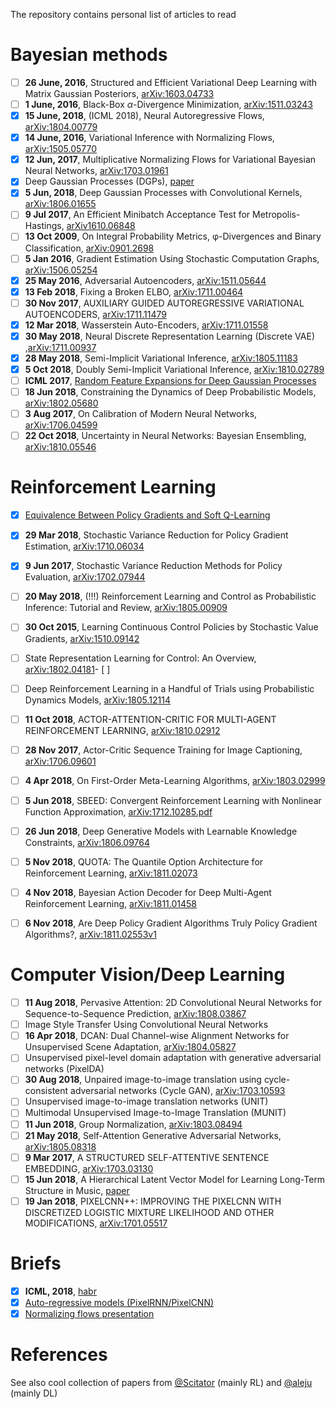 The repository contains personal list of articles to read

# Bayesian methods
- [ ] **26 June, 2016**, Structured and Efficient Variational Deep Learning with Matrix Gaussian Posteriors, [arXiv:1603.04733](https://arxiv.org/pdf/1603.04733.pdf)
- [ ] **1 June, 2016**, Black-Box $\alpha$-Divergence Minimization, [arXiv:1511.03243](https://arxiv.org/pdf/1511.03243.pdf)
- [x] **15 June, 2018**, (ICML 2018), Neural Autoregressive Flows, [arXiv:1804.00779](https://arxiv.org/pdf/1804.00779.pdf)
- [x] **14 June, 2016**, Variational Inference with Normalizing Flows, [arXiv:1505.05770](https://arxiv.org/pdf/1505.05770.pdf)
- [x] **12 Jun, 2017**, Multiplicative Normalizing Flows for Variational Bayesian Neural Networks, [arXiv:1703.01961](https://arxiv.org/pdf/1703.01961.pdf)
- [x] Deep Gaussian Processes (DGPs), [paper](http://proceedings.mlr.press/v31/damianou13a.pdf)
- [x] **5 Jun, 2018**, Deep Gaussian Processes with Convolutional
Kernels, [arXiv:1806.01655](https://arxiv.org/pdf/1806.01655.pdf)
- [ ] **9 Jul 2017**, An Efficient Minibatch Acceptance Test for Metropolis-Hastings, [arXiv1610.06848](https://arxiv.org/pdf/1610.06848.pdf)
- [ ] **13 Oct 2009**, On Integral Probability Metrics, φ-Divergences and Binary Classification, [arXiv:0901.2698](https://arxiv.org/pdf/0901.2698.pdf)
- [ ] **5 Jan 2016**, Gradient Estimation Using Stochastic Computation Graphs, [arXiv:1506.05254](https://arxiv.org/pdf/1506.05254.pdf)
- [x] **25 May 2016**, Adversarial Autoencoders, [arXiv:1511.05644](https://arxiv.org/pdf/1511.05644.pdf)
- [x] **13 Feb 2018**, Fixing a Broken ELBO, [arXiv:1711.00464](https://arxiv.org/pdf/1711.00464.pdf)
- [ ] **30 Nov 2017**, AUXILIARY GUIDED AUTOREGRESSIVE VARIATIONAL
AUTOENCODERS, [arXiv:1711.11479](https://arxiv.org/pdf/1711.11479.pdf)
- [x] **12 Mar 2018**, Wasserstein Auto-Encoders, [arXiv:1711.01558](https://arxiv.org/pdf/1711.01558.pdf)
- [x] **30 May 2018**, Neural Discrete Representation Learning (Discrete VAE) ,[arXiv:1711.00937](https://arxiv.org/pdf/1711.00937.pdf)
- [x] **28 May 2018**, Semi-Implicit Variational Inference, [arXiv:1805.11183](https://arxiv.org/pdf/1805.11183.pdf)
- [x] **5 Oct 2018**, Doubly Semi-Implicit Variational Inference, [arXiv:1810.02789](https://arxiv.org/pdf/1810.02789.pdf)
- [ ] **ICML 2017**, [Random Feature Expansions for Deep Gaussian Processes](http://ebonilla.github.io/papers/cutajar-et-al-icml-2017.pdf)
- [ ] **18 Jun 2018**, Constraining the Dynamics of Deep Probabilistic Models, [arXiv:1802.05680](https://arxiv.org/pdf/1802.05680.pdf)
- [ ] **3 Aug 2017**, On Calibration of Modern Neural Networks, [arXiv:1706.04599](https://arxiv.org/pdf/1706.04599.pdf)
- [ ] **22 Oct 2018**, Uncertainty in Neural Networks: Bayesian Ensembling, [arXiv:1810.05546](https://arxiv.org/pdf/1810.05546.pdf)

# Reinforcement Learning
- [x] [Equivalence Between Policy Gradients and Soft Q-Learning](https://arxiv.org/pdf/1704.06440.pdf)
- [x] **29 Mar 2018**, Stochastic Variance Reduction for Policy Gradient Estimation, [arXiv:1710.06034](https://arxiv.org/pdf/1710.06034.pdf)
- [x] **9 Jun 2017**, Stochastic Variance Reduction Methods for Policy Evaluation, [arXiv:1702.07944](https://arxiv.org/pdf/1702.07944.pdf)
- [ ] **20 May 2018**, (!!!) Reinforcement Learning and Control as Probabilistic
Inference: Tutorial and Review, [arXiv:1805.00909](https://arxiv.org/pdf/1805.00909.pdf)
- [ ] **30 Oct 2015**, Learning Continuous Control Policies by
Stochastic Value Gradients, [arXiv:1510.09142](https://arxiv.org/pdf/1510.09142.pdf)
- [ ] State Representation Learning for Control: An Overview, [arXiv:1802.04181](https://arxiv.org/pdf/1802.04181.pdf)- [ ]
- [ ] Deep Reinforcement Learning in a Handful of Trials using Probabilistic Dynamics Models, [arXiv:1805.12114](https://arxiv.org/pdf/1805.12114.pdf)
- [ ] **11 Oct 2018**, ACTOR-ATTENTION-CRITIC FOR MULTI-AGENT REINFORCEMENT LEARNING, [arXiv:1810.02912](https://arxiv.org/abs/1810.02912)
- [ ] **28 Nov 2017**, Actor-Critic Sequence Training for Image Captioning, [arXiv:1706.09601](https://arxiv.org/abs/1706.09601)
- [ ] **4 Apr 2018**, On First-Order Meta-Learning Algorithms, [arXiv:1803.02999](https://arxiv.org/pdf/1803.02999.pdf)
- [ ] **5 Jun 2018**, SBEED: Convergent Reinforcement Learning with Nonlinear Function Approximation, [arXiv:1712.10285.pdf](https://arxiv.org/pdf/1712.10285.pdf)
- [ ] **26 Jun 2018**, Deep Generative Models with Learnable Knowledge Constraints, [arXiv:1806.09764](https://arxiv.org/pdf/1806.09764.pdf)
- [ ] **5 Nov 2018**, QUOTA: The Quantile Option Architecture for Reinforcement Learning, [arXiv:1811.02073](https://arxiv.org/abs/1811.02073)
- [ ] **4 Nov 2018**, Bayesian Action Decoder for Deep Multi-Agent Reinforcement Learning, [arXiv:1811.01458](https://arxiv.org/abs/1811.01458)
- [ ] **6 Nov 2018**, Are Deep Policy Gradient Algorithms Truly Policy Gradient Algorithms?, [arXiv:1811.02553v1](https://arxiv.org/abs/1811.02553v1)


# Computer Vision/Deep Learning
- [ ] **11 Aug 2018**, Pervasive Attention: 2D Convolutional Neural Networks
for Sequence-to-Sequence Prediction, [arXiv:1808.03867](https://arxiv.org/abs/1808.03867)
- [ ] Image Style Transfer Using Convolutional Neural Networks
- [ ] **16 Apr 2018**, DCAN: Dual Channel-wise Alignment Networks for Unsupervised Scene Adaptation, [arXiv:1804.05827](https://arxiv.org/pdf/1804.05827.pdf)
- [ ] Unsupervised pixel-level domain adaptation with generative adversarial networks (PixelDA)
- [ ] **30 Aug 2018**, Unpaired image-to-image translation
using cycle-consistent adversarial networks (Cycle GAN), [arXiv:1703.10593](https://arxiv.org/pdf/1703.10593.pdf)
- [ ] Unsupervised image-to-image translation networks (UNIT)
- [ ] Multimodal Unsupervised Image-to-Image Translation (MUNIT)
- [ ] **11 Jun 2018**, Group Normalization, [arXiv:1803.08494](https://arxiv.org/pdf/1803.08494.pdf)
- [ ] **21 May 2018**, Self-Attention Generative Adversarial Networks, [arXiv:1805.08318](https://arxiv.org/pdf/1805.08318.pdf)
- [ ] **9 Mar 2017**, A STRUCTURED SELF-ATTENTIVE
SENTENCE EMBEDDING, [arXiv:1703.03130](https://arxiv.org/pdf/1703.03130.pdf)
- [ ] **15 Jun 2018**, A Hierarchical Latent Vector Model
for Learning Long-Term Structure in Music, [paper](http://proceedings.mlr.press/v80/roberts18a/roberts18a.pdf)
- [ ] **19 Jan 2018**, PIXELCNN++: IMPROVING THE PIXELCNN WITH DISCRETIZED LOGISTIC MIXTURE LIKELIHOOD AND OTHER MODIFICATIONS, [arXiv:1701.05517](https://arxiv.org/pdf/1701.05517.pdf)

# Briefs
- [x] **ICML, 2018**, [habr](https://habr.com/company/yandex/blog/418421/)
- [x] [Auto-regressive models (PixelRNN/PixelCNN)](https://towardsdatascience.com/auto-regressive-generative-models-pixelrnn-pixelcnn-32d192911173)
- [x] [Normalizing flows presentation](https://github.com/kmkolasinski/deep-learning-notes/tree/master/seminars/2018-09-Introduction-to-Normalizing-Flows)

# References

See also cool collection of papers from [@Scitator](https://github.com/Scitator/papers) (mainly RL) 
 and [@aleju](https://github.com/aleju/papers) (mainly DL)
